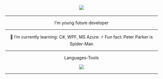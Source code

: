 <h1 align="center">
    <img src="https://readme-typing-svg.herokuapp.com/?font=Righteous&size=35&center=true&vCenter=true&width=500&height=70&duration=4000&lines=Hi+There!+👋;+I'm+young+future+developer!;" />
</h1>

<hr/>

<div align="center">
    I'm young future developer
</div>

<hr/>

<div align="center">
    🌱 I’m currently learning: C#, WPF, MS Azure:
    ⚡ Fun fact: Peter Parker is Spider-Man
</div>

<hr/>

<div align="center">
    <p>Languages-Tools </p>
    <img src="https://skillicons.dev/icons?i=github,cs,cpp,java,mysql" /><br>
</div>

<hr/>
